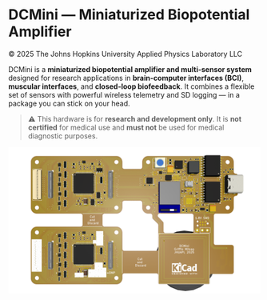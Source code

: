 # DCMini — Miniaturized Biopotential Amplifier

© 2025 The Johns Hopkins University Applied Physics Laboratory LLC

DCMini is a **miniaturized biopotential amplifier and multi-sensor system** designed for research applications in **brain-computer interfaces (BCI)**, **muscular interfaces**, and **closed-loop biofeedback**. It combines a flexible set of sensors with powerful wireless telemetry and SD logging — in a package you can stick on your head.

> ⚠️ This hardware is for **research and development only**. It is **not certified** for medical use and **must not** be used for medical diagnostic purposes.

![DCMini](dcmini.png)
